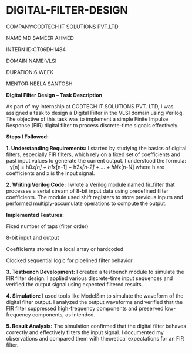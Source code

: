 # DIGITAL-FILTER-DESIGN

COMPANY:CODTECH IT SOLUTIONS PVT.LTD

NAME:MD SAMEER AHMED

INTERN ID:CT06DH1484

DOMAIN NAME:VLSI

DURATION:6 WEEK

MENTOR:NEELA SANTOSH

**Digital Filter Design – Task Description**

As part of my internship at CODTECH IT SOLUTIONS PVT. LTD, I was assigned a task to design a Digital Filter in the VLSI domain using Verilog. The objective of this task was to implement a simple Finite Impulse Response (FIR) digital filter to process discrete-time signals effectively.

**Steps I Followed:**

**1. Understanding Requirements:**
I started by studying the basics of digital filters, especially FIR filters, which rely on a fixed set of coefficients and past input values to generate the current output. I understood the formula:
    y[n] = h0*x[n] + h1*x[n-1] + h2*x[n-2] + ... + hN*x[n-N]
where h are coefficients and x is the input signal.

**2. Writing Verilog Code:**
I wrote a Verilog module named fir_filter that processes a serial stream of 8-bit input data using predefined filter coefficients. The module used shift registers to store previous inputs and performed multiply-accumulate operations to compute the output.

**Implemented Features:**

Fixed number of taps (filter order)

8-bit input and output

Coefficients stored in a local array or hardcoded

Clocked sequential logic for pipelined filter behavior

**3. Testbench Development:**
I created a testbench module to simulate the FIR filter design. I applied various discrete-time input sequences and verified the output signal using expected filtered results.

**4. Simulation:**
I used tools like ModelSim to simulate the waveform of the digital filter output. I analyzed the output waveforms and verified that the FIR filter suppressed high-frequency components and preserved low-frequency components, as intended.

**5. Result Analysis:**
The simulation confirmed that the digital filter behaves correctly and effectively filters the input signal. I documented my observations and compared them with theoretical expectations for an FIR filter.
